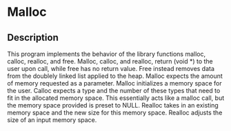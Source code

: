 # Malloc

## Description
This program implements the behavior of the library functions malloc, calloc, realloc, and free. Malloc, calloc, and realloc, return (void *) to the user upon call, while free has no return value. Free instead removes data from the doublely linked list applied to the heap. Malloc expects the amount of memory requested as a parameter. Malloc initializes a memory space for the user. Calloc expects a type and the number of these types that need to fit in the allocated memory space. This essentially acts like a malloc call, but the memory space provided is preset to NULL. Realloc takes in an existing memory space and the new size for this memory space. Realloc adjusts the size of an input memory space.

